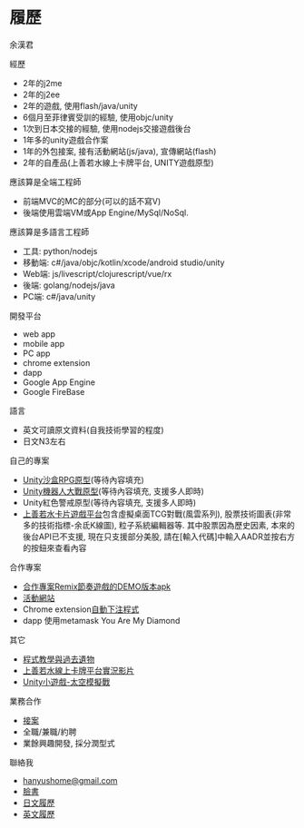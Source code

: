 # 履歷
余漢君

經歷
- 2年的j2me
- 2年的j2ee
- 2年的遊戲, 使用flash/java/unity
- 6個月至菲律賓受訓的經驗, 使用objc/unity
- 1次到日本交接的經驗, 使用nodejs交接遊戲後台
- 1年多的unity遊戲合作案
- 1年的外包接案, 接有活動網站(js/java), 宣傳網站(flash)
- 2年的自產品(上善若水線上卡牌平台, UNITY遊戲原型)

應該算是全端工程師
- 前端MVC的MC的部分(可以的話不寫V)
- 後端使用雲端VM或App Engine/MySql/NoSql.

應該算是多語言工程師
- 工具: python/nodejs
- 移動端: c#/java/objc/kotlin/xcode/android studio/unity
- Web端: js/livescript/clojurescript/vue/rx
- 後端: golang/nodejs/java
- PC端: c#/java/unity

開發平台
- web app
- mobile app
- PC app
- chrome extension
- dapp
- Google App Engine
- Google FireBase

語言
- 英文可讀原文資料(自我技術學習的程度)
- 日文N3左右

自己的專案
- [Unity沙盒RPG原型](https://storage.googleapis.com/particle-resources/works/Niba/index.html)(等待內容填充)
- [Unity機器人大戰原型](https://storage.googleapis.com/particle-resources/works/RobotWar/index.html)(等待內容填充, 支援多人即時)
- Unity紅色警戒原型(等待內容填充, 支援多人即時)
- [上善若水卡片遊戲平台](https://particle-979.appspot.com/manager/index.html)包含虛擬桌面TCG對戰(風雲系列), 股票技術圖表(非常多的技術指標-余氐K線圖), 粒子系統編輯器等. 其中股票因為歷史因素, 本來的後台API已不支援, 現在只支援部分美股, 請在[輸入代碼]中輸入AADR並按右方的按鈕來查看內容

合作專案
- [合作專案Remix節奏遊戲的DEMO版本apk](https://storage.googleapis.com/particle-resources/works/remix/remix.apk)
- [活動網站](http://storage.googleapis.com/particle-resources/works/htcm9/index.html#index)
- Chrome extension[自動下注程式](https://www.youtube.com/watch?v=FM9C7HB2kVs&feature=youtu.be)
- dapp 使用metamask You Are My Diamond

其它
- [程式教學與過去遺物](https://github.com/HanYu1983/HanWork)
- [上善若水線上卡牌平台實況影片](https://www.youtube.com/watch?v=TX4Rn182urU&list=PLcReQCVhkEm2HQEbO5YkSEd_LGjMrj0vA)
- [Unity小遊戲-太空模擬戰](https://storage.googleapis.com/particle-resources/works/spacewar/index.html)

業務合作
- [接案](business.md)
- 全職/兼職/約聘
- 業餘興趣開發, 採分潤型式

聯絡我
- hanyushome@gmail.com
- [臉書](https://www.facebook.com/han.yu.100)
- [日文履歷](resumejp.md)
- [英文履歷](resumeen.md)

